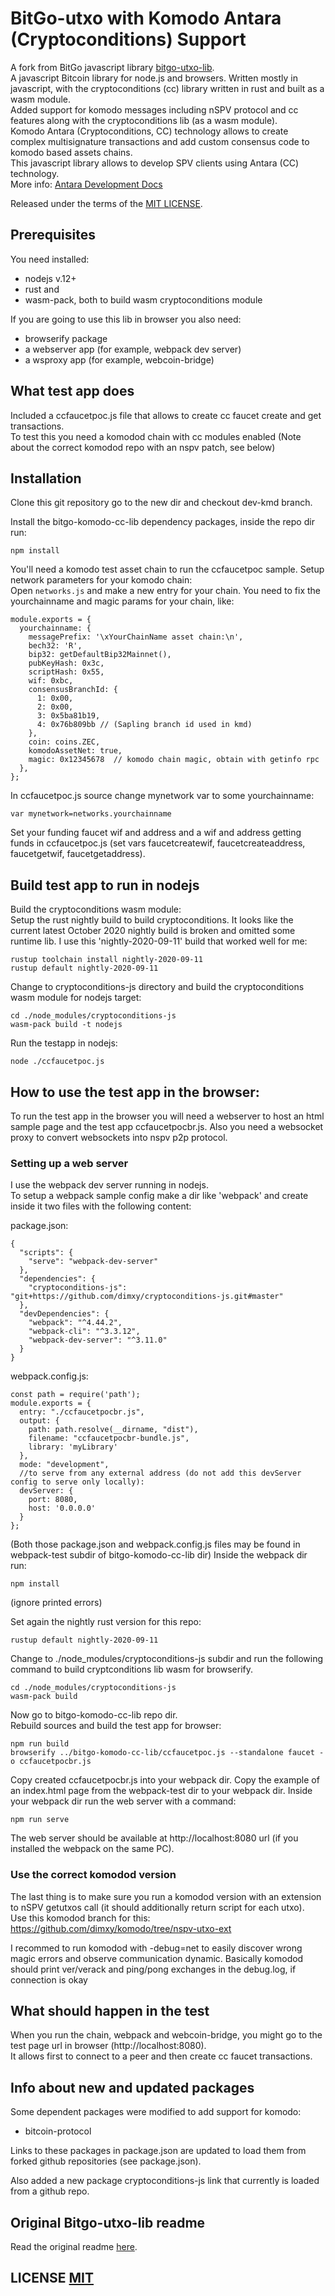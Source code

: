 # BitGo-utxo with Komodo Antara (Cryptoconditions) Support

A fork from BitGo javascript library [bitgo-utxo-lib](https://github.com/bitgo/bitgo-utxo-lib).<br>
A javascript Bitcoin library for node.js and browsers. Written mostly in javascript, with the cryptoconditions (cc) library written in rust and built as a wasm module.<br>
Added support for komodo messages including nSPV protocol and cc features along with the cryptoconditions lib (as a wasm module).<br>
Komodo Antara (Cryptoconditions, CC) technology allows to create complex multisignature transactions and add custom consensus code to komodo based assets chains.<br>
This javascript library allows to develop SPV clients using Antara (CC) technology.<br>
More info: [Antara Development Docs](http://developers.komodoplatform.com/basic-docs/antara/introduction-to-antara.html)<br>

Released under the terms of the [MIT LICENSE](https://github.com/dimxy/bitgo-komodo-cc-lib/blob/master/LICENSE).

## Prerequisites

You need installed:
  - nodejs v.12+<br>
  - rust and<br>
  - wasm-pack, both to build wasm cryptoconditions module<br> 
  
If you are going to use this lib in browser you also need:
  - browserify package<br> 
  - a webserver app (for example, webpack dev server)<br>
  - a wsproxy app (for example, webcoin-bridge)

## What test app does

Included a ccfaucetpoc.js file that allows to create cc faucet create and get transactions.<br>
To test this you need a komodod chain with cc modules enabled (Note about the correct komodod repo with an nspv patch, see below)

## Installation

Clone this git repository go to the new dir and checkout dev-kmd branch.

Install the bitgo-komodo-cc-lib dependency packages, inside the repo dir run:

```
npm install
```

You'll need a komodo test asset chain to run the ccfaucetpoc sample.
Setup network parameters for your komodo chain:<br>
Open `networks.js` and make a new entry for your chain. You need to fix the yourchainname and magic params for your chain, like:
```
module.exports = {
  yourchainname: {
    messagePrefix: '\xYourChainName asset chain:\n',
    bech32: 'R',
    bip32: getDefaultBip32Mainnet(),   
    pubKeyHash: 0x3c,
    scriptHash: 0x55,
    wif: 0xbc,
    consensusBranchId: {
      1: 0x00,
      2: 0x00,
      3: 0x5ba81b19,
      4: 0x76b809bb // (Sapling branch id used in kmd)
    },
    coin: coins.ZEC,
    komodoAssetNet: true,
    magic: 0x12345678  // komodo chain magic, obtain with getinfo rpc
  },
};
```

In ccfaucetpoc.js source change mynetwork var to some yourchainname:<br>
```
var mynetwork=networks.yourchainname
```

Set your funding faucet wif and address and a wif and address getting funds in ccfaucetpoc.js (set vars faucetcreatewif, faucetcreateaddress, faucetgetwif, faucetgetaddress).<br>

## Build test app to run in nodejs

Build the cryptoconditions wasm module:<br>
Setup the rust nightly build to build cryptoconditions. It looks like the current latest October 2020 nightly build is broken and omitted some runtime lib.
I use this 'nightly-2020-09-11' build that worked well for me:
```
rustup toolchain install nightly-2020-09-11
rustup default nightly-2020-09-11
```

Change to cryptoconditions-js directory and build the cryptoconditions wasm module for nodejs target:
```
cd ./node_modules/cryptoconditions-js
wasm-pack build -t nodejs
```

Run the testapp in nodejs:
```
node ./ccfaucetpoc.js
```

## How to use the test app in the browser:

To run the test app in the browser you will need a webserver to host an html sample page and the test app ccfaucetpocbr.js.
Also you need a websocket proxy to convert websockets into nspv p2p protocol.

### Setting up a web server

I use the webpack dev server running in nodejs.<br>
To setup a webpack sample config make a dir like 'webpack' and create inside it two files with the following content:

package.json:
```
{
  "scripts": {
    "serve": "webpack-dev-server"
  },
  "dependencies": {
    "cryptoconditions-js": "git+https://github.com/dimxy/cryptoconditions-js.git#master"
  },
  "devDependencies": {
    "webpack": "^4.44.2",
    "webpack-cli": "^3.3.12",
    "webpack-dev-server": "^3.11.0"
  }
}
```

webpack.config.js:
```
const path = require('path');
module.exports = {
  entry: "./ccfaucetpocbr.js",
  output: {
    path: path.resolve(__dirname, "dist"),
    filename: "ccfaucetpocbr-bundle.js",
    library: 'myLibrary'
  },
  mode: "development",
  //to serve from any external address (do not add this devServer config to serve only locally):
  devServer: {
    port: 8080,
    host: '0.0.0.0'
  }
};
```
(Both those package.json and webpack.config.js files may be found in webpack-test subdir of bitgo-komodo-cc-lib dir)
Inside the webpack dir run: 
```
npm install
``` 
(ignore printed errors)

Set again the nightly rust version for this repo:
```
rustup default nightly-2020-09-11
```

Change to ./node_modules/cryptoconditions-js subdir and run the following command to build cryptconditions lib wasm for browserify.
```
cd ./node_modules/cryptoconditions-js
wasm-pack build
```

Now go to bitgo-komodo-cc-lib repo dir.<br>
Rebuild sources and build the test app for browser:
```
npm run build
browserify ../bitgo-komodo-cc-lib/ccfaucetpoc.js --standalone faucet -o ccfaucetpocbr.js
```
Copy created ccfaucetpocbr.js into your webpack dir.
Copy the example of an index.html page from the webpack-test dir to your webpack dir.
Inside your webpack dir run the web server with a command:
```
npm run serve
```
The web server should be available at http://localhost:8080 url (if you installed the webpack on the same PC).


### Use the correct komodod version

The last thing is to make sure you run a komodod version with an extension to nSPV getutxos call (it should additionally return script for each utxo).<br>
Use this komodod branch for this:
https://github.com/dimxy/komodo/tree/nspv-utxo-ext

I recommed to run komodod with -debug=net to easily discover wrong magic errors and observe communication dynamic. Basically komodod should print ver/verack and ping/pong exchanges in the debug.log, if connection is okay


## What should happen in the test

When you run the chain, webpack and webcoin-bridge, you might go to the test page url in browser (http://localhost:8080).<br>
It allows first to connect to a peer and then create cc faucet transactions. 


## Info about new and updated packages

Some dependent packages were modified to add support for komodo:
  * bitcoin-protocol

Links to these packages in package.json are updated to load them from forked github repositories (see package.json).  
  
Also added a new package cryptoconditions-js link that currently is loaded from a github repo.


## Original Bitgo-utxo-lib readme
Read the original readme [here](https://github.com/bitgo/bitgo-utxo-lib).

## LICENSE [MIT](https://github.com/dimxy/bitgo-komodo-cc-lib/blob/master/LICENSE)

